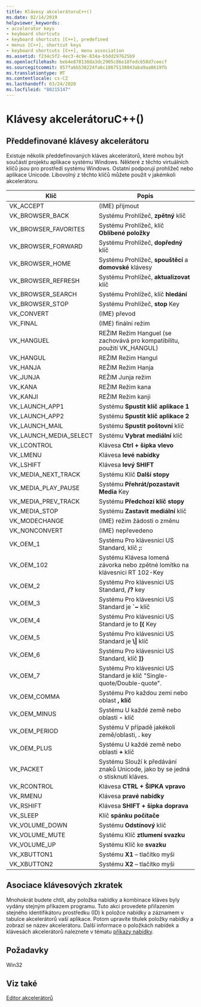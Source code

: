 ```yaml
---
title: Klávesy akcelerátoruC++()
ms.date: 02/14/2019
helpviewer_keywords:
- accelerator keys
- keyboard shortcuts
- keyboard shortcuts [C++], predefined
- menus [C++], shortcut keys
- keyboard shortcuts [C++], menu association
ms.assetid: f234c5f2-4ec3-4c9e-834a-b5dd297625b9
ms.openlocfilehash: beb4e878138da3dc2905c86e18fedc658d7ceecf
ms.sourcegitcommit: 857fa6b530224fa6c18675138043aba9aa0619fb
ms.translationtype: MT
ms.contentlocale: cs-CZ
ms.lasthandoff: 03/24/2020
ms.locfileid: "80215147"
---
```

# <a name="accelerator-keys-c"></a>Klávesy akcelerátoruC++()

## <a name="predefined-accelerator-keys"></a>Předdefinované klávesy akcelerátoru

Existuje několik předdefinovaných kláves akcelerátorů, které mohou být součástí projektu aplikace systému Windows. Některé z těchto virtuálních klíčů jsou pro prostředí systému Windows. Ostatní podporují prohlížeč nebo aplikace Unicode. Libovolný z těchto klíčů můžete použít v jakémkoli akcelerátoru.

|Klíč|Popis|
|---------|-----------------|
|VK_ACCEPT|(IME) přijmout|
|VK_BROWSER_BACK|Systému Prohlížeč, **zpětný** klíč|
|VK_BROWSER_FAVORITES|Systému Prohlížeč, klíč **Oblíbené položky**|
|VK_BROWSER_FORWARD|Systému Prohlížeč, **dopředný** klíč|
|VK_BROWSER_HOME|Systému Prohlížeč, **spouštěcí** a **domovské** klávesy|
|VK_BROWSER_REFRESH|Systému Prohlížeč, **aktualizovat** klíč|
|VK_BROWSER_SEARCH|Systému Prohlížeč, klíč **hledání**|
|VK_BROWSER_STOP|Systému Prohlížeč, **stop** Key|
|VK_CONVERT|(IME) převod|
|VK_FINAL|(IME) finální režim|
|VK_HANGUEL|REŽIM Režim Hanguel (se zachovává pro kompatibilitu, použití VK_HANGUL)|
|VK_HANGUL|REŽIM Režim Hangul|
|VK_HANJA|REŽIM Režim Hanja|
|VK_JUNJA|REŽIM Junja režim|
|VK_KANA|REŽIM Režim kana|
|VK_KANJI|REŽIM Režim kanji|
|VK_LAUNCH_APP1|Systému **Spustit klíč aplikace 1**|
|VK_LAUNCH_APP2|Systému **Spustit klíč aplikace 2**|
|VK_LAUNCH_MAIL|Systému **Spustit poštovní** klíč|
|VK_LAUNCH_MEDIA_SELECT|Systému **Vybrat mediální** klíč|
|VK_LCONTROL|Klávesa **Ctrl + šipka vlevo**|
|VK_LMENU|Klávesa **levé nabídky**|
|VK_LSHIFT|Klávesa **levý SHIFT**|
|VK_MEDIA_NEXT_TRACK|Systému Klíč **Další stopy**|
|VK_MEDIA_PLAY_PAUSE|Systému **Přehrát/pozastavit Media** Key|
|VK_MEDIA_PREV_TRACK|Systému **Předchozí klíč stopy**|
|VK_MEDIA_STOP|Systému **Zastavit mediální** klíč|
|VK_MODECHANGE|(IME) režim žádosti o změnu|
|VK_NONCONVERT|(IME) nepřevedeno|
|VK_OEM_1|Systému Pro klávesnici US Standard, klíč **;:**|
|VK_OEM_102|Systému Klávesa lomená závorka nebo zpětné lomítko na klávesnici RT 102-Key|
|VK_OEM_2|Systému Pro klávesnici US Standard, **/?** key|
|VK_OEM_3|Systému Pro klávesnici US Standard je **`~** klíč|
|VK_OEM_4|Systému Pro klávesnici US Standard je to **[{** Key|
|VK_OEM_5|Systému Pro klávesnici US Standard je **\\&#124;**  klíč|
|VK_OEM_6|Systému Pro klávesnici US Standard, klíč **]}**|
|VK_OEM_7|Systému Pro klávesnici US Standard je klíč "Single-quote/Double-quote".|
|VK_OEM_COMMA|Systému Pro každou zemi nebo oblast **, klíč**|
|VK_OEM_MINUS|Systému U každé země nebo oblasti **-** klíč|
|VK_OEM_PERIOD|Systému V případě jakékoli země/oblasti, **.** key|
|VK_OEM_PLUS|Systému U každé země nebo oblasti **+** klíč|
|VK_PACKET|Systému Slouží k předávání znaků Unicode, jako by se jedná o stisknutí kláves.|
|VK_RCONTROL|Klávesa **CTRL + ŠIPKA vpravo**|
|VK_RMENU|Klávesa **pravé nabídky**|
|VK_RSHIFT|Klávesa **SHIFT + šipka doprava**|
|VK_SLEEP|Klíč **spánku počítače**|
|VK_VOLUME_DOWN|Systému **Odstínový** klíč|
|VK_VOLUME_MUTE|Systému Klíč **ztlumení svazku**|
|VK_VOLUME_UP|Systému Klíč ke **svazku**|
|VK_XBUTTON1|Systému **X1** – tlačítko myši|
|VK_XBUTTON2|Systému **X2** – tlačítko myši|

## <a name="accelerator-key-association"></a>Asociace klávesových zkratek

Mnohokrát budete chtít, aby položka nabídky a kombinace kláves byly vydány stejným příkazem programu. Tuto akci provedete přiřazením stejného identifikátoru prostředku (ID) k položce nabídky a záznamem v tabulce akcelerátorů vaší aplikace. Potom upravíte titulek položky nabídky a zobrazí se název akcelerátoru. Další informace o položkách nabídek a klávesách akcelerátorů naleznete v tématu [příkazy nabídky](../windows/associating-a-menu-command-with-an-accelerator-key.md).

## <a name="requirements"></a>Požadavky

Win32

## <a name="see-also"></a>Viz také

[Editor akcelerátorů](../windows/accelerator-editor.md)<br/>
